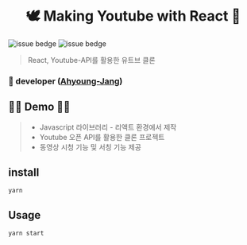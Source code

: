<h1 align="center">🕊 Making Youtube with React 🎈</h1>

![issue bedge](https://img.shields.io/badge/yarn-v%201.22.10-orange)
![issue bedge](https://img.shields.io/badge/node-v%204.14.0-brightgreen)


> React, Youtube-API를 활용한 유트브 클론  <br /> 

### 🎅 developer ([Ahyoung-Jang](https://github.com/Jang-Ahyoung))

## 🦸‍♂️ Demo 🦸‍♀️
> - Javascript 라이브러리 - 리액트 환경에서 제작
> - Youtube 오픈 API를 활용한 클론 프로젝트 
> - 동영상 시청 기능 및 서칭 기능 제공


## install
`yarn`


## Usage
`yarn start`

